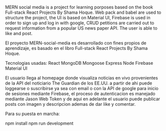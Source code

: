 MERN social media is a project for learning porposes based on the book Full-stack React Projects By Shama Hoque.
Web pack and babel are used to structure the project, the UI is based on Material UI, Firebase is used in order
to sign up and log in with google, CRUD petitions are carried out to request information from a popular US news paper API.
The user is able to like and post.

El proyecto MERN-social-media es desarrollado con fines propios de aprendizaje, es basado en el libro Full-stack React Projects By Shama Hoque.

Tecnologias usadas:
React
MongoDB
Mongoose
Express
Node
Firebase
Material UI

El usuario llega al homepage donde visualiza noticias en vivo provenientes de la API del noticiario The Guardian de los EE.UU.
a partir de ahi puede loggearse o suscribirse ya sea con email o con la API de google para inicio de sesiones mediante Firebase, 
el proceso de autenticacion es manejado mediante Jason Web Token y de aqui en adelante el usuario puede publicar posts con imagen y descripcion 
ademas de dar like y comentar.

Para su puesta en marcha:

npm install
npm run development
